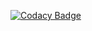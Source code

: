 [![Codacy Badge](https://app.codacy.com/project/badge/Grade/e921b239c1f4475e93e724f0c81c50cf)](https://www.codacy.com/gh/osmanfurkan115/microservices-example/dashboard?utm_source=github.com&amp;utm_medium=referral&amp;utm_content=osmanfurkan115/microservices-example&amp;utm_campaign=Badge_Grade)
